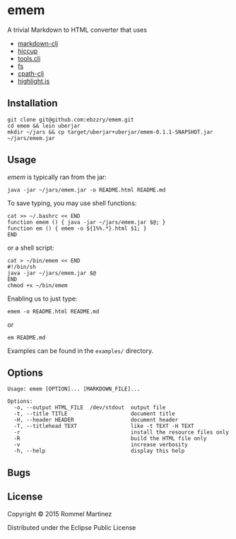 emem
======================================================================

A trivial Markdown to HTML converter that uses

* [markdown-clj](https://github.com/yogthos/markdown-clj)
* [hiccup](https://github.com/weavejester/hiccup)
* [tools.cli](https://github.com/clojure/tools.cli)
* [fs](https://github.com/raynes/fs/)
* [cpath-clj](https://github.com/xsc/cpath-clj)
* [highlight.js](https://github.com/isagalaev/highlight.js)

## Installation

    git clone git@github.com:ebzzry/emem.git
    cd emem && lein uberjar
    mkdir ~/jars && cp target/uberjar+uberjar/emem-0.1.1-SNAPSHOT.jar ~/jars/emem.jar

## Usage

*emem* is typically ran from the jar:

    java -jar ~/jars/emem.jar -o README.html README.md

To save typing, you may use shell functions:

    cat >> ~/.bashrc << END
    function emem () { java -jar ~/jars/emem.jar $@; }
    function em () { emem -o ${1%%.*}.html $1; }
    END

or a shell script:

    cat > ~/bin/emem << END
    #!/bin/sh
    java -jar ~/jars/emem.jar $@
    END
    chmod +x ~/bin/emem

Enabling us to just type:

    emem -o README.html README.md

or

    em README.md

Examples can be found in the `examples/` directory.


## Options

    Usage: emem [OPTION]... [MARKDOWN_FILE]...
    
    Options:
      -o, --output HTML_FILE  /dev/stdout  output file
      -t, --title TITLE                    document title
      -H, --header HEADER                  document header
      -T, --titlehead TEXT                 like -t TEXT -H TEXT
      -r                                   install the resource files only
      -R                                   build the HTML file only
      -v                                   increase verbosity
      -h, --help                           display this help


## Bugs


## License

Copyright © 2015 Rommel Martinez

Distributed under the Eclipse Public License
